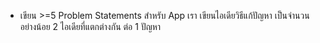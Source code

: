 - เขียน >=5 Problem Statements สำหรับ App เรา
  เขียนไอเดียวิธีแก้ปัญหา เป็นจำนวนอย่างน้อย 2 ไอเดียที่แตกต่างกัน ต่อ 1 ปัญหา
